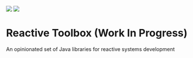 [![](https://jitpack.io/v/siy/reactive-toolbox.svg)](https://jitpack.io/#siy/reactive-toolbox)
[![](https://jitci.com/gh/siy/reactive-toolbox/svg)](https://jitci.com/gh/siy/reactive-toolbox)


# Reactive Toolbox (Work In Progress) 
An opinionated set of Java libraries for reactive systems development

